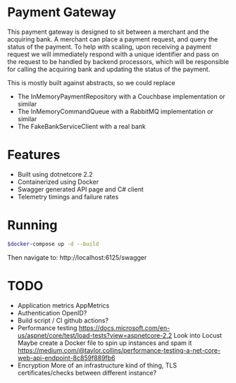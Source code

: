 # Payment Gateway

This payment gateway is designed to sit between a merchant and the acquiring bank. A merchant can place a payment request, and query the status of the payment. To help with scaling, upon receiving a payment request we will immediately respond with a unique identifier and pass on the request to be handled by backend processors, which will be responsible for calling the acquiring bank and updating the status of the payment.

This is mostly built against abstracts, so we could replace
* The InMemoryPaymentRepository with a Couchbase implementation or similar
* The InMemoryCommandQueue with a RabbitMQ implementation or similar
* The FakeBankServiceClient with a real bank

# Features
* Built using dotnetcore 2.2
* Containerized using Docker
* Swagger generated API page and C# client
* Telemetry timings and failure rates

# Running
```sh
$docker-compose up -d --build
```
Then navigate to: http://localhost:6125/swagger

# TODO
* Application metrics 
 AppMetrics
* Authentication 
 OpenID?
* Build script / CI 
 github actions?
* Performance testing 
 https://docs.microsoft.com/en-us/aspnet/core/test/load-tests?view=aspnetcore-2.2
 Look into Locust
 Maybe create a Docker file to spin up instances and spam it
 https://medium.com/@taylor.collins/performance-testing-a-net-core-web-api-endpoint-8c859f889fb6
* Encryption 
 More of an infrastructure kind of thing, TLS certificates/checks between different instance?
